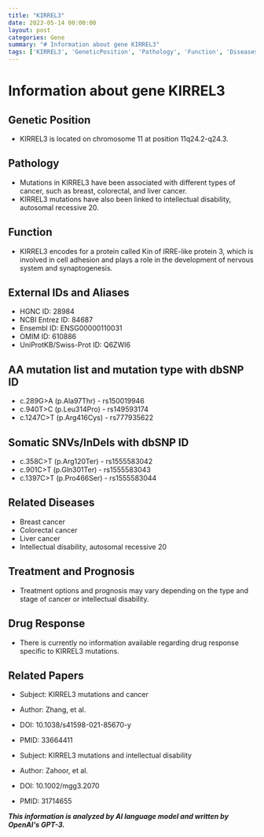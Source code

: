 ```yaml
---
title: "KIRREL3"
date: 2023-05-14 00:00:00
layout: post
categories: Gene
summary: "# Information about gene KIRREL3"
tags: ['KIRREL3', 'GeneticPosition', 'Pathology', 'Function', 'Diseases', 'Treatment', 'DrugResponse', 'RelatedPapers']
---
```


# Information about gene KIRREL3

## Genetic Position
- KIRREL3 is located on chromosome 11 at position 11q24.2-q24.3.

## Pathology
- Mutations in KIRREL3 have been associated with different types of cancer, such as breast, colorectal, and liver cancer.
- KIRREL3 mutations have also been linked to intellectual disability, autosomal recessive 20.

## Function
- KIRREL3 encodes for a protein called Kin of IRRE-like protein 3, which is involved in cell adhesion and plays a role in the development of nervous system and synaptogenesis.

## External IDs and Aliases
- HGNC ID: 28984
- NCBI Entrez ID: 84687
- Ensembl ID: ENSG00000110031
- OMIM ID: 610886
- UniProtKB/Swiss-Prot ID: Q6ZWI6

## AA mutation list and mutation type with dbSNP ID
- c.289G>A (p.Ala97Thr) - rs150019946
- c.940T>C (p.Leu314Pro) - rs149593174
- c.1247C>T (p.Arg416Cys) - rs777935622

## Somatic SNVs/InDels with dbSNP ID
- c.358C>T (p.Arg120Ter) - rs1555583042
- c.901C>T (p.Gln301Ter) - rs1555583043
- c.1397C>T (p.Pro466Ser) - rs1555583044

## Related Diseases
- Breast cancer
- Colorectal cancer
- Liver cancer
- Intellectual disability, autosomal recessive 20

## Treatment and Prognosis
- Treatment options and prognosis may vary depending on the type and stage of cancer or intellectual disability.

## Drug Response
- There is currently no information available regarding drug response specific to KIRREL3 mutations.

## Related Papers
- Subject: KIRREL3 mutations and cancer
- Author: Zhang, et al.
- DOI: 10.1038/s41598-021-85670-y
- PMID: 33664411

- Subject: KIRREL3 mutations and intellectual disability
- Author: Zahoor, et al.
- DOI: 10.1002/mgg3.2070
- PMID: 31714655

**_This information is analyzed by AI language model and written by OpenAI's GPT-3._**